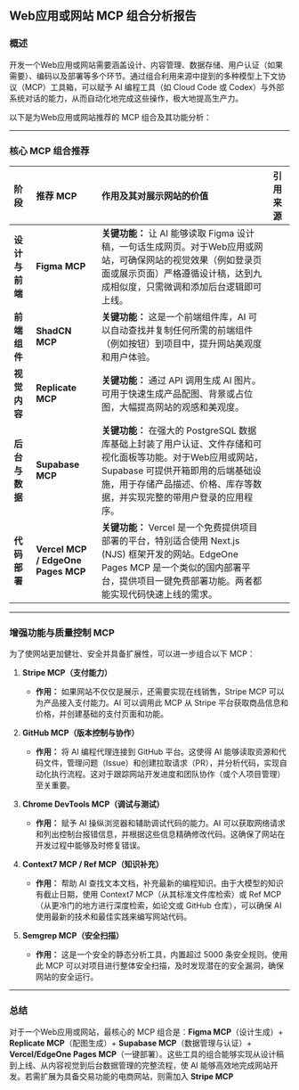 ## Web应用或网站 MCP 组合分析报告

### 概述

开发一个Web应用或网站需要涵盖设计、内容管理、数据存储、用户认证（如果需要）、编码以及部署等多个环节。通过组合利用来源中提到的多种模型上下文协议（MCP）工具箱，可以赋予 AI 编程工具（如 Cloud Code 或 Codex）与外部系统对话的能力，从而自动化地完成这些操作，极大地提高生产力。

以下是为Web应用或网站推荐的 MCP 组合及其功能分析：

---

### 核心 MCP 组合推荐

| 阶段 | 推荐 MCP | 作用及其对展示网站的价值 | 引用来源 |
| :--- | :--- | :--- | :--- |
| **设计与前端** | **Figma MCP** | **关键功能：** 让 AI 能够读取 Figma 设计稿，一句话生成网页。对于Web应用或网站，可确保网站的视觉效果（例如登录页面或展示页面）严格遵循设计稿，达到九成相似度，只需微调和添加后台逻辑即可上线。 | |
| **前端组件** | **ShadCN MCP** | **关键功能：** 这是一个前端组件库，AI 可以自动查找并复制任何所需的前端组件（例如按钮）到项目中，提升网站美观度和用户体验。 | |
| **视觉内容** | **Replicate MCP** | **关键功能：** 通过 API 调用生成 AI 图片。可用于快速生成产品配图、背景或占位图，大幅提高网站的观感和美观度。 | |
| **后台与数据** | **Supabase MCP** | **关键功能：** 在强大的 PostgreSQL 数据库基础上封装了用户认证、文件存储和可视化面板等功能。对于Web应用或网站，Supabase 可提供开箱即用的后端基础设施，用于存储产品描述、价格、库存等数据，并实现完整的带用户登录的应用程序。 | |
| **代码部署** | **Vercel MCP / EdgeOne Pages MCP** | **关键功能：** Vercel 是一个免费提供项目部署的平台，特别适合使用 Next.js (NJS) 框架开发的网站。EdgeOne Pages MCP 是一个类似的国内部署平台，提供项目一键免费部署功能。两者都能实现代码快速上线的需求。 | |

---

### 增强功能与质量控制 MCP

为了使网站更加健壮、安全并具备扩展性，可以进一步组合以下 MCP：

1.  **Stripe MCP（支付能力）**
    *   **作用：** 如果网站不仅仅是展示，还需要实现在线销售，Stripe MCP 可以为产品接入支付能力。AI 可以调用此 MCP 从 Stripe 平台获取商品信息和价格，并创建基础的支付页面和功能。

2.  **GitHub MCP（版本控制与协作）**
    *   **作用：** 将 AI 编程代理连接到 GitHub 平台。这使得 AI 能够读取资源和代码文件，管理问题（Issue）和创建拉取请求（PR），并分析代码，实现自动化执行流程。这对于跟踪网站开发进度和团队协作（或个人项目管理）至关重要。

3.  **Chrome DevTools MCP（调试与测试）**
    *   **作用：** 赋予 AI 操纵浏览器和辅助调试代码的能力。AI 可以获取网络请求和列出控制台报错信息，并根据这些信息精确修改代码。这确保了网站在开发过程中能够及时修复错误。

4.  **Context7 MCP / Ref MCP（知识补充）**
    *   **作用：** 帮助 AI 查找文本文档，补充最新的编程知识。由于大模型的知识有截止日期，使用 Context7 MCP（从其标准文件库检索）或 Ref MCP（从更冷门的地方进行深度检索，如论文或 GitHub 仓库），可以确保 AI 使用最新的技术和最佳实践来编写网站代码。

5.  **Semgrep MCP（安全扫描）**
    *   **作用：** 这是一个安全的静态分析工具，内置超过 5000 条安全规则。使用此 MCP 可以对项目进行整体安全扫描，及时发现潜在的安全漏洞，确保网站的安全运行。

---

### 总结

对于一个Web应用或网站，最核心的 MCP 组合是：**Figma MCP**（设计生成）+ **Replicate MCP**（配图生成）+ **Supabase MCP**（数据管理与认证）+ **Vercel/EdgeOne Pages MCP**（一键部署）。这些工具的组合能够实现从设计稿到上线、从内容视觉到后台数据管理的完整流程，使 AI 能够高效地完成网站开发。若需扩展为具备交易功能的电商网站，则需加入 **Stripe MCP**
